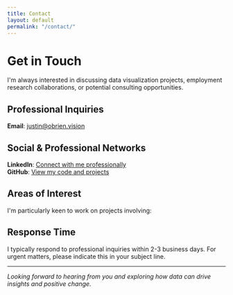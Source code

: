 ```yaml
---
title: Contact
layout: default
permalink: "/contact/"
---
```


# Get in Touch

I'm always interested in discussing data visualization projects, employment research collaborations, or potential consulting opportunities.

## Professional Inquiries


**Email**: [justin@obrien.vision](mailto:justin@obrien.vision)

## Social & Professional Networks

**LinkedIn**: [Connect with me professionally](https://www.linkedin.com/in/justin08rien)  
**GitHub**: [View my code and projects](https://github.com/Justin0Brien)

## Areas of Interest

I'm particularly keen to work on projects involving:



## Response Time

I typically respond to professional inquiries within 2-3 business days. For urgent matters, please indicate this in your subject line.

---

*Looking forward to hearing from you and exploring how data can drive insights and positive change.*
